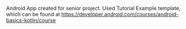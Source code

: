 Android App created for senior project. Used Tutorial Example template, which can be found at https://developer.android.com/courses/android-basics-kotlin/course





